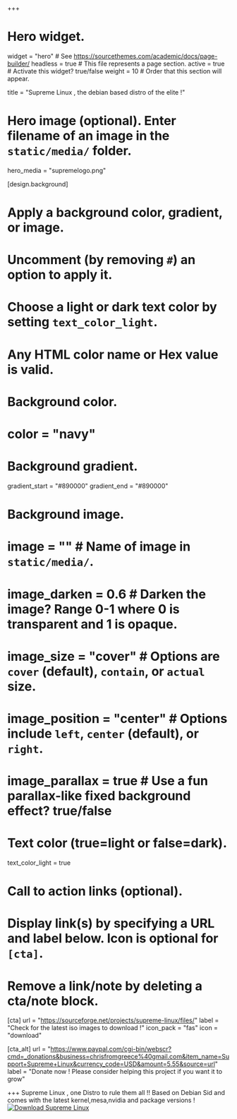 +++
# Hero widget.
widget = "hero"  # See https://sourcethemes.com/academic/docs/page-builder/
headless = true  # This file represents a page section.
active = true  # Activate this widget? true/false
weight = 10  # Order that this section will appear.

title = "Supreme Linux , the debian based distro of the elite !"

# Hero image (optional). Enter filename of an image in the `static/media/` folder.
hero_media = "supremelogo.png"

[design.background]
  # Apply a background color, gradient, or image.
  #   Uncomment (by removing `#`) an option to apply it.
  #   Choose a light or dark text color by setting `text_color_light`.
  #   Any HTML color name or Hex value is valid.

  # Background color.
  # color = "navy"

  # Background gradient.
  gradient_start = "#890000"
  gradient_end = "#890000"

  # Background image.
  # image = ""  # Name of image in `static/media/`.
  # image_darken = 0.6  # Darken the image? Range 0-1 where 0 is transparent and 1 is opaque.
  # image_size = "cover"  #  Options are `cover` (default), `contain`, or `actual` size.
  # image_position = "center"  # Options include `left`, `center` (default), or `right`.
  # image_parallax = true  # Use a fun parallax-like fixed background effect? true/false

  # Text color (true=light or false=dark).
  text_color_light = true

# Call to action links (optional).
#   Display link(s) by specifying a URL and label below. Icon is optional for `[cta]`.
#   Remove a link/note by deleting a cta/note block.
[cta]
  url = "https://sourceforge.net/projects/supreme-linux/files/"
  label = "Check for the latest iso images to download !"
  icon_pack = "fas"
  icon = "download"

[cta_alt]
  url = "https://www.paypal.com/cgi-bin/webscr?cmd=_donations&business=chrisfromgreece%40gmail.com&item_name=Support+Supreme+Linux&currency_code=USD&amount=5.55&source=url"
  label = "Donate now ! Please consider helping this project if you want it to grow"



+++
Supreme Linux , one Distro to rule them all !!
Based on Debian Sid and comes with the latest kernel,mesa,nvidia and package versions !
[![Download Supreme Linux](https://a.fsdn.com/con/app/sf-download-button)](https://sourceforge.net/projects/supreme-linux/files/latest/download)

